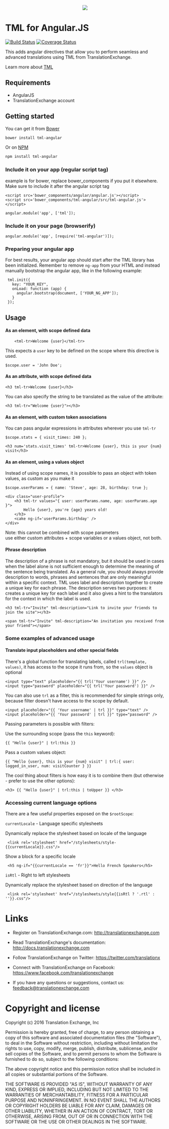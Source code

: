 <p align="center">
  <img src="https://avatars0.githubusercontent.com/u/1316274?v=3&s=200">
</p>

# TML for Angular.JS
[![Build Status](https://travis-ci.org/translationexchange/tml-js.svg?branch=master)](https://travis-ci.org/translationexchange/tml-js-angular)
[![Coverage Status](https://coveralls.io/repos/translationexchange/tml-js-angular/badge.png?branch=master)](https://coveralls.io/r/translationexchange/tml-js-angular?branch=master)


This adds angular directives that allow you to perform seamless and advanced translations using TML from TranslationExchange.

Learn more about [TML](http://translationexchange.com/docs/tml/basics)

## Requirements

- AngularJS
- TranslationExchange account


## Getting started

You can get it from [Bower](http://bower.io/)

```sh
bower install tml-angular
```

Or on [NPM](http://npmjs.org/)

```sh
npm install tml-angular
```

### Include it on your app (regular script tag)

example is for bower, replace bower_components if you put it elsewhere.
Make sure to include it after the angular script tag

    <script src='bower_components/angular/angular.js'></script>
    <script src='bower_components/tml-angular/src/tml-angular.js'></script>

    angular.module('app', ['tml']);

### Include it on your page (browserify)

    angular.module('app', [require('tml-angular')]);

### Preparing your angular app

For best results, your angular app should start after the TML library has been initialized. 
Remember to remove `ng-app` from your HTML and instead manually bootstrap the angular app, like in the following example:

     tml.init({
       key: "YOUR_KEY",
       onLoad: function (app) {
         angular.bootstrap(document, ['YOUR_NG_APP']);
       }
     });

## Usage

#### As an element, with scope defined data
    
        <tml-tr>Welcome {user}</tml-tr>
    
    
This expects a `user` key to be defined on the scope where this directive is used.

    $scope.user = 'John Doe';
    
#### As an attribute, with scope defined data
    <h3 tml-tr>Welcome {user}</h3>
    
You can also specify the string to be translated as the value of the attribute:

    <h3 tml-tr="Welcome {user}"></h3>

#### As an element, with custom token associations

You can pass angular expressions in attributes wherever you use `tml-tr`

    $scope.stats = { visit_times: 240 };

    <h3 num='stats.visit_times' tml-tr>Welcome {user}, this is your {num} visit</h3>
    

#### As an element, using a values object

Instead of using scope names, it is possible to pass an object with token values, as custom as you make it

    $scope.userParams = { name: 'Steve', age: 28, birthday: true };

    <div class="user-profile">
        <h3 tml-tr values="{ user: userParams.name, age: userParams.age }">
            Hello {user}, you're {age} years old!
        </h3>
        <cake ng-if='userParams.birthday' />
    </div>

Note: this cannot be combined with scope parameters  
use either custom attributes + scope variables or a values object, not both.

#### Phrase description ####

The description of a phrase is not mandatory, but it should be used in cases when the label alone is not sufficient enough to determine the meaning of the sentence being translated. As a general rule, you should always provide description to words, phrases and sentences that are only meaningful within a specific context. TML uses label and description together to create a unique key for each phrase. The description serves two purposes: it creates a unique key for each label and it also gives a hint to the translators for the context in which the label is used.

    <h3 tml-tr="Invite" tml-description="Link to invite your friends to join the site"></h3>
    
    <span tml-tr="Invite" tml-description="An invitation you received from your friend"></span>

### Some examples of advanced usage

#### Translate input placeholders and other special fields

There's a global function for translating labels, called `trl(template, values)`, it has access to the scope it runs from, so the `values` object is optional

    <input type="text" placeholder="{{ trl('Your username') }}" />
    <input type="password" placeholder="{{ trl('Your password') }}" />
    

You can also use `trl` as a filter, this is recommended for simple strings only, because filter doesn't have access to the scope by default.

    <input placeholder="{{ 'Your username' | trl }}" type="text" />
    <input placeholder="{{ 'Your password' | trl }}" type="password" />
    
Passing parameters is possible with filters:

Use the surrounding scope (pass the `this` keyword):

    {{ "Hello {user}" | trl:this }}
    
Pass a custom values object:

    {{ "Hello {user}, this is your {num} visit" | trl:{ user: logged_in_user, num: visitCounter } }}
    
The cool thing about filters is how easy it is to combine them (but otherwise - prefer to use the other options):

    <h3> {{ "Hello {user}" | trl:this | toUpper }} </h3>

<a name="language-options"></a>
### Accessing current language options ###

There are a few useful properties exposed on the `$rootScope`:

`currentLocale` - Language specific stylesheets

Dynamically replace the stylesheet based on locale of the language

     <link rel='stylesheet' href="/stylesheets/style-{{currentLocale}}.css"/>
     
Show a block for a specific locale

     <h5 ng-if="{{currentLocale == 'fr'}}">Hello French Speakers</h5> 

`isRtl` - Right to left stylesheets

Dynamically replace the stylesheet based on direction of the language

     <link rel='stylesheet' href="/stylesheets/style{{isRtl ? '.rtl' : ''}}.css"/>
     
     
Links
==================

* Register on TranslationExchange.com: http://translationexchange.com

* Read TranslationExchange's documentation: http://docs.translationexchange.com

* Follow TranslationExchange on Twitter: https://twitter.com/translationx

* Connect with TranslationExchange on Facebook: https://www.facebook.com/translationexchange

* If you have any questions or suggestions, contact us: feedback@translationexchange.com


Copyright and license
==================

Copyright (c) 2016 Translation Exchange, Inc

Permission is hereby granted, free of charge, to any person obtaining
a copy of this software and associated documentation files (the
"Software"), to deal in the Software without restriction, including
without limitation the rights to use, copy, modify, merge, publish,
distribute, sublicense, and/or sell copies of the Software, and to
permit persons to whom the Software is furnished to do so, subject to
the following conditions:

The above copyright notice and this permission notice shall be
included in all copies or substantial portions of the Software.

THE SOFTWARE IS PROVIDED "AS IS", WITHOUT WARRANTY OF ANY KIND,
EXPRESS OR IMPLIED, INCLUDING BUT NOT LIMITED TO THE WARRANTIES OF
MERCHANTABILITY, FITNESS FOR A PARTICULAR PURPOSE AND
NONINFRINGEMENT. IN NO EVENT SHALL THE AUTHORS OR COPYRIGHT HOLDERS BE
LIABLE FOR ANY CLAIM, DAMAGES OR OTHER LIABILITY, WHETHER IN AN ACTION
OF CONTRACT, TORT OR OTHERWISE, ARISING FROM, OUT OF OR IN CONNECTION
WITH THE SOFTWARE OR THE USE OR OTHER DEALINGS IN THE SOFTWARE.     
